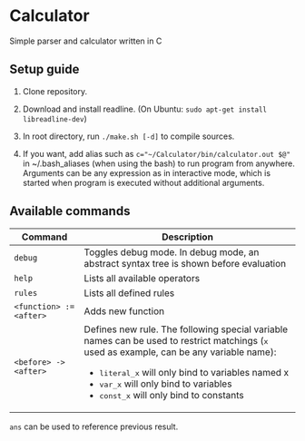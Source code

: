 # Calculator
Simple parser and calculator written in C

## Setup guide
1. Clone repository.

2. Download and install readline. (On Ubuntu: ```sudo apt-get install libreadline-dev```)

3. In root directory, run ```./make.sh [-d]``` to compile sources.

4. If you want, add alias such as ```c="~/Calculator/bin/calculator.out $@"``` in ~/.bash_aliases (when using the bash) to run program from anywhere. Arguments can be any expression as in interactive mode, which is started when program is executed without additional arguments.

## Available commands  
| Command | Description |
| --- | --- |
| ```debug``` | Toggles debug mode. In debug mode, an abstract syntax tree is shown before evaluation |
| ```help``` | Lists all available operators |
| ```rules``` | Lists all defined rules |
| ```<function> := <after>``` | Adds new function |
| ```<before> -> <after>``` | Defines new rule. The following special variable names can be used to restrict matchings (<tt>x</tt> used as example, can be any variable name): <ul><li><tt>literal_x</tt> will only bind to variables named  x</li><li><tt>var_x</tt> will only bind to variables</li><li><tt>const_x</tt> will only bind to constants</li></ul> |

```ans``` can be used to reference previous result.
